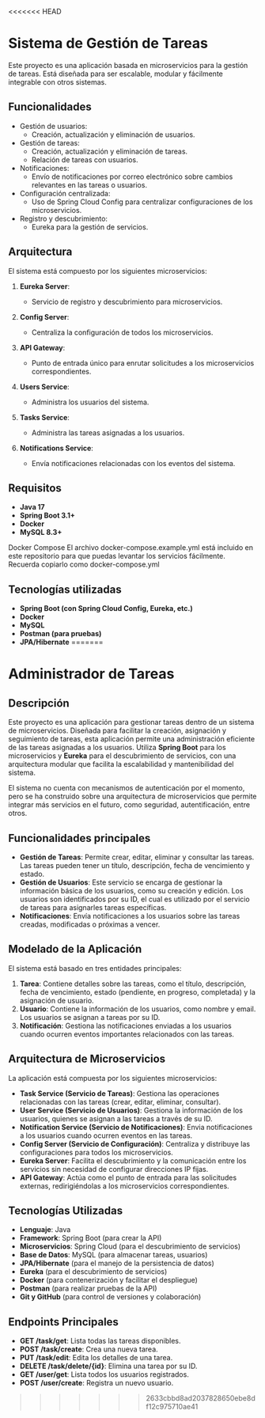 <<<<<<< HEAD
# Sistema de Gestión de Tareas

Este proyecto es una aplicación basada en microservicios para la gestión de tareas. Está diseñada para ser escalable, modular y fácilmente integrable con otros sistemas.

## Funcionalidades

- Gestión de usuarios:
  - Creación, actualización y eliminación de usuarios.
- Gestión de tareas:
  - Creación, actualización y eliminación de tareas.
  - Relación de tareas con usuarios.
- Notificaciones:
  - Envío de notificaciones por correo electrónico sobre cambios relevantes en las tareas o usuarios.
- Configuración centralizada:
  - Uso de Spring Cloud Config para centralizar configuraciones de los microservicios.
- Registro y descubrimiento:
  - Eureka para la gestión de servicios.

## Arquitectura

El sistema está compuesto por los siguientes microservicios:

1. **Eureka Server**:
   - Servicio de registro y descubrimiento para microservicios.

2. **Config Server**:
   - Centraliza la configuración de todos los microservicios.

3. **API Gateway**:
   - Punto de entrada único para enrutar solicitudes a los microservicios correspondientes.

4. **Users Service**:
   - Administra los usuarios del sistema.

5. **Tasks Service**:
   - Administra las tareas asignadas a los usuarios.

6. **Notifications Service**:
   - Envía notificaciones relacionadas con los eventos del sistema.

## Requisitos

- **Java 17**
- **Spring Boot 3.1+**
- **Docker**
- **MySQL 8.3+**

Docker Compose
El archivo docker-compose.example.yml está incluido en este repositorio para que puedas levantar los servicios fácilmente. Recuerda copiarlo como docker-compose.yml

## Tecnologías utilizadas
- **Spring Boot (con Spring Cloud Config, Eureka, etc.)**
- **Docker**
- **MySQL**
- **Postman (para pruebas)**
- **JPA/Hibernate**
=======
# Administrador de Tareas

## Descripción

Este proyecto es una aplicación para gestionar tareas dentro de un sistema de microservicios. Diseñada para facilitar la creación, asignación y seguimiento de tareas, esta aplicación permite una administración eficiente de las tareas asignadas a los usuarios. Utiliza **Spring Boot** para los microservicios y **Eureka** para el descubrimiento de servicios, con una arquitectura modular que facilita la escalabilidad y mantenibilidad del sistema.

El sistema no cuenta con mecanismos de autenticación por el momento, pero se ha construido sobre una arquitectura de microservicios que permite integrar más servicios en el futuro, como seguridad, autentificación, entre otros.

## Funcionalidades principales

- **Gestión de Tareas**: Permite crear, editar, eliminar y consultar las tareas. Las tareas pueden tener un título, descripción, fecha de vencimiento y estado.
- **Gestión de Usuarios**: Este servicio se encarga de gestionar la información básica de los usuarios, como su creación y edición. Los usuarios son identificados por su ID, el cual es utilizado por el servicio de tareas para asignarles tareas específicas.
- **Notificaciones**: Envía notificaciones a los usuarios sobre las tareas creadas, modificadas o próximas a vencer.

## Modelado de la Aplicación

El sistema está basado en tres entidades principales:

1. **Tarea**: Contiene detalles sobre las tareas, como el título, descripción, fecha de vencimiento, estado (pendiente, en progreso, completada) y la asignación de usuario.
2. **Usuario**: Contiene la información de los usuarios, como nombre y email. Los usuarios se asignan a tareas por su ID.
3. **Notificación**: Gestiona las notificaciones enviadas a los usuarios cuando ocurren eventos importantes relacionados con las tareas.

## Arquitectura de Microservicios

La aplicación está compuesta por los siguientes microservicios:

- **Task Service (Servicio de Tareas)**: Gestiona las operaciones relacionadas con las tareas (crear, editar, eliminar, consultar).
- **User Service (Servicio de Usuarios)**: Gestiona la información de los usuarios, quienes se asignan a las tareas a través de su ID.
- **Notification Service (Servicio de Notificaciones)**: Envia notificaciones a los usuarios cuando ocurren eventos en las tareas.
- **Config Server (Servicio de Configuración)**: Centraliza y distribuye las configuraciones para todos los microservicios.
- **Eureka Server**: Facilita el descubrimiento y la comunicación entre los servicios sin necesidad de configurar direcciones IP fijas.
- **API Gateway**: Actúa como el punto de entrada para las solicitudes externas, redirigiéndolas a los microservicios correspondientes.

## Tecnologías Utilizadas

- **Lenguaje**: Java
- **Framework**: Spring Boot (para crear la API)
- **Microservicios**: Spring Cloud (para el descubrimiento de servicios)
- **Base de Datos**: MySQL (para almacenar tareas, usuarios)
- **JPA/Hibernate** (para el manejo de la persistencia de datos)
- **Eureka** (para el descubrimiento de servicios)
- **Docker** (para contenerización y facilitar el despliegue)
- **Postman** (para realizar pruebas de la API)
- **Git y GitHub** (para control de versiones y colaboración)

## Endpoints Principales

- **GET /task/get**: Lista todas las tareas disponibles.
- **POST /task/create**: Crea una nueva tarea.
- **PUT /task/edit**: Edita los detalles de una tarea.
- **DELETE /task/delete/{id}**: Elimina una tarea por su ID.
- **GET /user/get**: Lista todos los usuarios registrados.
- **POST /user/create**: Registra un nuevo usuario.


>>>>>>> 2633cbbd8ad2037828650ebe8df12c975710ae41
